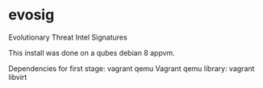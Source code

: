 # evosig
Evolutionary Threat Intel Signatures

This install was done on a qubes debian 8 appvm.

Dependencies for first stage:
vagrant
qemu
Vagrant qemu library: vagrant libvirt